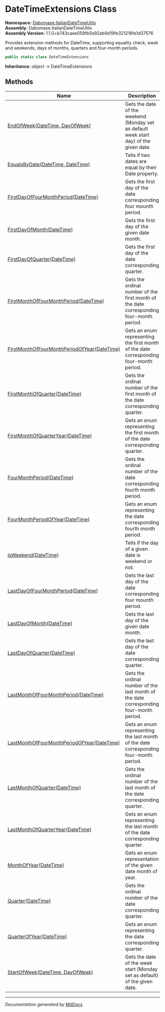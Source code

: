 ﻿<!--  
  <auto-generated>   
    The contents of this file were generated by a tool.  
    Changes to this file may be list if the file is regenerated  
  </auto-generated>   
-->

# DateTimeExtensions Class

**Namespace:** [Dabomase.ItalianDateTimeUtils](../index.md)  
**Assembly:** Dabomase.ItalianDateTimeUtils  
**Assembly Version:** 1.1.0+b743caee059fb5e92ab9d19fe321216fe1d37576

Provides extension methods for DateTime, supporting equality check, week and weekends, days of months, quarters and four\-month periods.

```csharp
public static class DateTimeExtensions
```

**Inheritance:** object → DateTimeExtensions

## Methods

| Name                                                                                        | Description                                                                              |
| ------------------------------------------------------------------------------------------- | ---------------------------------------------------------------------------------------- |
| [EndOfWeek(DateTime, DayOfWeek)](methods/EndOfWeek.md)                                      | Gets the date of the weekend (Monday set as default week start day) of the given date.   |
| [EqualsByDate(DateTime, DateTime)](methods/EqualsByDate.md)                                 | Tells if two dates are equal by their Date property.                                     |
| [FirstDayOfFourMonthPeriod(DateTime)](methods/FirstDayOfFourMonthPeriod.md)                 | Gets the first day of the date corresponding four mounth period.                         |
| [FirstDayOfMonth(DateTime)](methods/FirstDayOfMonth.md)                                     | Gets the first day of the given date month.                                              |
| [FirstDayOfQuarter(DateTime)](methods/FirstDayOfQuarter.md)                                 | Gets the first day of the date corresponding quarter.                                    |
| [FirstMonthOfFourMonthPeriod(DateTime)](methods/FirstMonthOfFourMonthPeriod.md)             | Gets the ordinal number of the first month of the date corresponding four\-month period. |
| [FirstMonthOfFourMonthPeriodOfYear(DateTime)](methods/FirstMonthOfFourMonthPeriodOfYear.md) | Gets an enum representing the first month of the date corresponding four\-month period.  |
| [FirstMonthOfQuarter(DateTime)](methods/FirstMonthOfQuarter.md)                             | Gets the ordinal number of the first month of the date corresponding quarter.            |
| [FirstMonthOfQuarterYear(DateTime)](methods/FirstMonthOfQuarterYear.md)                     | Gets an enum representing the first month of the date corresponding quarter.             |
| [FourMonthPeriod(DateTime)](methods/FourMonthPeriod.md)                                     | Gets the ordinal number of the date corresponding fourth month period.                   |
| [FourMonthPeriodOfYear(DateTime)](methods/FourMonthPeriodOfYear.md)                         | Gets an enum representing the date corresponding fourth month period.                    |
| [IsWeekend(DateTime)](methods/IsWeekend.md)                                                 | Tells if the day of a given date is weekend or not.                                      |
| [LastDayOfFourMonthPeriod(DateTime)](methods/LastDayOfFourMonthPeriod.md)                   | Gets the last day of the date corresponding four mounth period.                          |
| [LastDayOfMonth(DateTime)](methods/LastDayOfMonth.md)                                       | Gets the last day of the given date month.                                               |
| [LastDayOfQuarter(DateTime)](methods/LastDayOfQuarter.md)                                   | Gets the last day of the date corresponding quarter.                                     |
| [LastMonthOfFourMonthPeriod(DateTime)](methods/LastMonthOfFourMonthPeriod.md)               | Gets the ordinal number of the last month of the date corresponding four\-month period.  |
| [LastMonthOfFourMonthPeriodOfYear(DateTime)](methods/LastMonthOfFourMonthPeriodOfYear.md)   | Gets an enum representing the last month of the date corresponding four\-month period.   |
| [LastMonthOfQuarter(DateTime)](methods/LastMonthOfQuarter.md)                               | Gets the ordinal number of the last month of the date corresponding quarter.             |
| [LastMonthOfQuarterYear(DateTime)](methods/LastMonthOfQuarterYear.md)                       | Gets an enum representing the last month of the date corresponding quarter.              |
| [MonthOfYear(DateTime)](methods/MonthOfYear.md)                                             | Gets an enum representation of the given date month of year.                             |
| [Quarter(DateTime)](methods/Quarter.md)                                                     | Gets the ordinal number of the date corresponding quarter.                               |
| [QuarterOfYear(DateTime)](methods/QuarterOfYear.md)                                         | Gets an enum representing the date corresponding quarter.                                |
| [StartOfWeek(DateTime, DayOfWeek)](methods/StartOfWeek.md)                                  | Gets the date of the week start (Monday set as default) of the given date.               |

___

*Documentation generated by [MdDocs](https://github.com/ap0llo/mddocs)*
